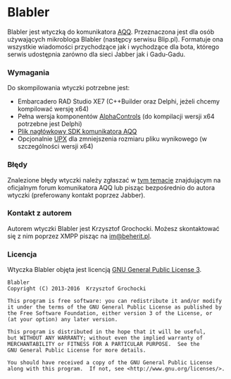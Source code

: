 # Blabler
Blabler jest wtyczką do komunikatora [AQQ](http://www.aqq.eu/pl.php). Przeznaczona jest dla osób używających mikrobloga Blabler (następcy serwisu Blip.pl). Formatuje ona wszystkie wiadomości przychodzące jak i wychodzące dla bota, którego serwis udostępnia zarówno dla sieci Jabber jak i Gadu-Gadu.

### Wymagania
Do skompilowania wtyczki potrzebne jest:

* Embarcadero RAD Studio XE7 (C++Builder oraz Delphi, jeżeli chcemy kompilować wersję x64)
* Pełna wersja komponentów [AlphaControls](http://www.alphaskins.com/) (do kompilacji wersji x64 potrzebne jest Delphi)
* [Plik nagłówkowy SDK komunikatora AQQ](https://bitbucket.org/beherit/pluginapi-for-aqq-im)
* Opcjonalnie [UPX](http://upx.sourceforge.net/) dla zmniejszenia rozmiaru pliku wynikowego (w szczególności wersji x64)

### Błędy
Znalezione błędy wtyczki należy zgłaszać w [tym temacie](http://forum.aqq.eu/topic/12003-blabler/) znajdującym na oficjalnym forum komunikatora AQQ lub pisząc bezpośrednio do autora wtyczki (preferowany kontakt poprzez Jabber).

### Kontakt z autorem
Autorem wtyczki Blabler jest Krzysztof Grochocki. Możesz skontaktować się z nim poprzez XMPP pisząc na im@beherit.pl.

### Licencja
Wtyczka Blabler objęta jest licencją [GNU General Public License 3](http://www.gnu.org/copyleft/gpl.html).
	
~~~~
Blabler
Copyright (C) 2013-2016  Krzysztof Grochocki

This program is free software: you can redistribute it and/or modify
it under the terms of the GNU General Public License as published by
the Free Software Foundation, either version 3 of the License, or
(at your option) any later version.

This program is distributed in the hope that it will be useful,
but WITHOUT ANY WARRANTY; without even the implied warranty of
MERCHANTABILITY or FITNESS FOR A PARTICULAR PURPOSE.  See the
GNU General Public License for more details.

You should have received a copy of the GNU General Public License
along with this program.  If not, see <http://www.gnu.org/licenses/>.
~~~~